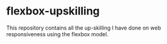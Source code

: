 # flexbox-upskilling
This repository contains all the up-skilling I have done on web responsiveness using the flexbox model.

